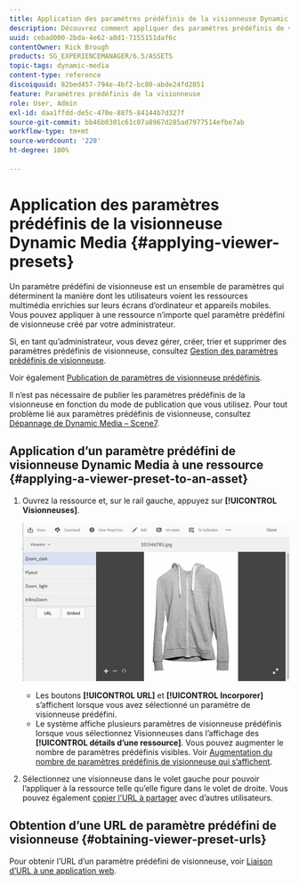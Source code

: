 ```yaml
---
title: Application des paramètres prédéfinis de la visionneuse Dynamic Media
description: Découvrez comment appliquer des paramètres prédéfinis de visionneuse dans Dynamic Media.
uuid: cebad000-2bda-4e62-a0d1-7155151daf6c
contentOwner: Rick Brough
products: SG_EXPERIENCEMANAGER/6.5/ASSETS
topic-tags: dynamic-media
content-type: reference
discoiquuid: 82bed457-794e-4bf2-bc80-abde24fd2851
feature: Paramètres prédéfinis de la visionneuse
role: User, Admin
exl-id: daa1ffdd-de5c-470e-8875-84144b7d327f
source-git-commit: bb46b0301c61c07a8967d285ad7977514efbe7ab
workflow-type: tm+mt
source-wordcount: '220'
ht-degree: 100%

---
```


# Application des paramètres prédéfinis de la visionneuse Dynamic Media {#applying-viewer-presets}

Un paramètre prédéfini de visionneuse est un ensemble de paramètres qui déterminent la manière dont les utilisateurs voient les ressources multimédia enrichies sur leurs écrans d’ordinateur et appareils mobiles. Vous pouvez appliquer à une ressource n’importe quel paramètre prédéfini de visionneuse créé par votre administrateur.

Si, en tant qu’administrateur, vous devez gérer, créer, trier et supprimer des paramètres prédéfinis de visionneuse, consultez [Gestion des paramètres prédéfinis de visionneuse](managing-viewer-presets.md).

Voir également [Publication de paramètres de visionneuse prédéfinis](managing-viewer-presets.md#publishing-viewer-presets).

Il n’est pas nécessaire de publier les paramètres prédéfinis de la visionneuse en fonction du mode de publication que vous utilisez.
Pour tout problème lié aux paramètres prédéfinis de visionneuse, consultez [Dépannage de Dynamic Media – Scene7](troubleshoot-dms7.md#viewers).

## Application d’un paramètre prédéfini de visionneuse Dynamic Media à une ressource {#applying-a-viewer-preset-to-an-asset}

1. Ouvrez la ressource et, sur le rail gauche, appuyez sur **[!UICONTROL Visionneuses]**.

   ![chlimage_1-104](assets/chlimage_1-104.png)

   * Les boutons **[!UICONTROL URL]** et **[!UICONTROL Incorporer]** s’affichent lorsque vous avez sélectionné un paramètre de visionneuse prédéfini.
   * Le système affiche plusieurs paramètres de visionneuse prédéfinis lorsque vous sélectionnez Visionneuses dans l’affichage des **[!UICONTROL détails d’une ressource]**. Vous pouvez augmenter le nombre de paramètres prédéfinis visibles. Voir [Augmentation du nombre de paramètres prédéfinis de visionneuse qui s’affichent](managing-viewer-presets.md).

1. Sélectionnez une visionneuse dans le volet gauche pour pouvoir l’appliquer à la ressource telle qu’elle figure dans le volet de droite. Vous pouvez également [copier l’URL à partager](linking-urls-to-yourwebapplication.md) avec d’autres utilisateurs.

## Obtention d’une URL de paramètre prédéfini de visionneuse {#obtaining-viewer-preset-urls}

Pour obtenir l’URL d’un paramètre prédéfini de visionneuse, voir [Liaison d’URL à une application web](linking-urls-to-yourwebapplication.md).
